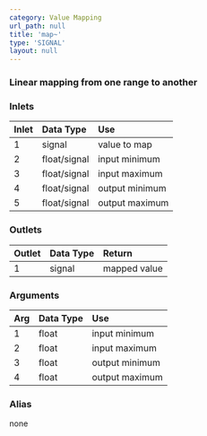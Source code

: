 ```yaml
---
category: Value Mapping
url_path: null
title: 'map~'
type: 'SIGNAL'
layout: null
---
```


### Linear mapping from one range to another

### Inlets

| Inlet | Data Type    | Use            |
|:------|:-------------|:---------------|
| 1     | signal       | value to map   |
| 2     | float/signal | input minimum  |
| 3     | float/signal | input maximum  |
| 4     | float/signal | output minimum |
| 5     | float/signal | output maximum |

### Outlets

| Outlet | Data Type | Return       |
|:-------|:----------|:-------------|
| 1      | signal    | mapped value |

### Arguments

| Arg | Data Type | Use            |
|:----|:----------|:---------------|
| 1   | float     | input minimum  |
| 2   | float     | input maximum  |
| 3   | float     | output minimum |
| 4   | float     | output maximum |

### Alias 

none
